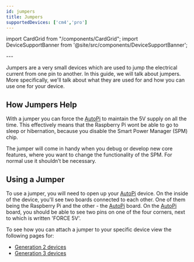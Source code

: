 ```yaml
---
id: jumpers
title: Jumpers
supportedDevices: ['cm4','pro']
---
```

import CardGrid from "/components/CardGrid";
import DeviceSupportBanner from '@site/src/components/DeviceSupportBanner';

<DeviceSupportBanner supported={frontMatter.supportedDevices} />
---

Jumpers are a very small devices which are used to jump the electrical current from one pin to
another. In this guide, we will talk about jumpers. More specifically, we'll talk about what they
are used for and how you can use one for your device.

## How Jumpers Help

With a jumper you can force the [AutoPi](https://www.autopi.io) to maintain the 5V supply on all the time. This effectively
means that the Raspberry Pi wont be able to go to sleep or hibernation, because you disable the
Smart Power Manager (SPM) chip.

The jumper will come in handy when you debug or develop new core features, where you want to change
the functionality of the SPM. For normal use it shouldn’t be necessary.

## Using a Jumper

To use a jumper, you will need to open up your [AutoPi](https://www.autopi.io) device. On the inside of the device, you'll
see two boards connected to each other. One of them being the Raspberry Pi and the other - the
[AutoPi](https://www.autopi.io) board. On the [AutoPi](https://www.autopi.io) board, you should be able to see two pins on one of the four corners,
next to which is written 'FORCE 5V'.

To see how you can attach a jumper to your specific device view the following pages for:

* [Generation 2 devices](/hardware/legacy_devices/autopi_dongle/#jumper)
* [Generation 3 devices](/hardware/legacy_devices/autopi_dongle_gen3/#jumper)


